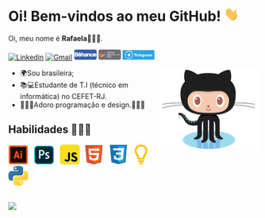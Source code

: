 # Oi! Bem-vindos ao meu GitHub! <img src="Imagens/Hi.gif" alt="Hi!" width="30">

Oi, meu nome é **Rafaela**🙋🏻‍♀️.

[![Linkedin](https://img.shields.io/badge/-LinkedIn-blue?style=flat&logo=Linkedin&logoColor=white)](https://www.linkedin.com/in/rafaelabf/) [![Gmail](https://img.shields.io/badge/-Gmail-c14438?style=flat&logo=Gmail&logoColor=white)](mailto:rafaelabezerra2004@gmail.com) [<img src="Imagens/Behance_Logo.png" alt="Behance" width="45">](https://www.behance.net/rafaelabf/) [<img src="Imagens/Dio_Logo.png" alt="Digital Innovation One" width="45">](https://web.digitalinnovation.one/users/rafaelabezerra2004?tab=achievements) [<img src="Imagens/telegram-icon.png" alt="Telegram" width="65">](https://t.me/RafaelaBF)

<img src="Imagens/Octocat.png" alt="Octocat" width="200" align="right">

 - 🌍Sou brasileira;
 - 📚💻Estudante de T.I (técnico em informática) no CEFET-RJ.
 - 👩🏻‍💻Adoro programação e design.👩🏻‍🎨

## Habilidades 👩🏻‍🎓 

<img src="Imagens/Adobe-Illustrator-Logo.png" alt="Illustrator" width="40">&nbsp;&nbsp; <img src="Imagens/Adobe-Photoshop-Logo.png" alt="Photoshop" width="40">&nbsp;&nbsp; <img src="Imagens/Logo-JS.png" alt="JavaScript" width="40">&nbsp;&nbsp; <img src="Imagens/html5-logo.png" alt="HTML" width="35">&nbsp;&nbsp; <img src="Imagens/CSS-Logo.png" alt="CSS" width="40">&nbsp; <img src="Imagens/logo_portugol.png" alt="Portugol" width="35"><img src="Imagens/Python_logo.png" alt="Python logo" width="40">

##

  <img height="140em" src="https://github-readme-stats.vercel.app/api/top-langs/?username=RafaelaBF&layout=compact&langs_count=7&theme=tokyonight"/>